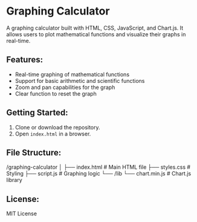 # Graphing Calculator

A graphing calculator built with HTML, CSS, JavaScript, and Chart.js. It allows users to plot mathematical functions and visualize their graphs in real-time.

## Features:
- Real-time graphing of mathematical functions
- Support for basic arithmetic and scientific functions
- Zoom and pan capabilities for the graph
- Clear function to reset the graph

## Getting Started:
1. Clone or download the repository.
2. Open `index.html` in a browser.

## File Structure:
/graphing-calculator │
├── index.html # Main HTML file
├── styles.css # Styling 
├── script.js # Graphing logic
└── /lib 
└── chart.min.js # Chart.js library


## License:
MIT License

